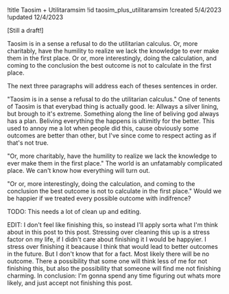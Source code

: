 !title Taosim + Utilitaramsim
!id taosim_plus_utilitaramsim
!created 5/4/2023
!updated 12/4/2023

[Still a draft!]

Taosim is in a sense a refusal to do the utilitarian calculus. Or, more charitably, have the humility to realize we lack the knowledge to ever make them in the first place.  Or or, more interestingly, doing the calculation, and coming to the conclusion the best outcome is not to calculate in the first place.

The next three paragraphs will address each of theses sentences in order.

"Taosim is in a sense a refusal to do the utilitarian calculus." One of tenents of Taosim is that everybad thing is actually good. Ie: Allways a silver lining, but brough to it's extreme. Something along the line of beliving god always has a plan. Beliving everything the happens is ultimitly for the better. This used to annoy me a lot when people did this, cause obviously some outcomes are better than other, but I've since come to respect acting as if that's not true.

"Or, more charitably, have the humility to realize we lack the knowledge to ever make them in the first place." The world is an unfatamably complicated place. We can't know how everything will turn out.

"Or or, more interestingly, doing the calculation, and coming to the conclusion the best outcome is not to calculate in the first place." Would we be happier if we treated every possible outcome with indifrence?

TODO: This needs a lot of clean up and editing.

EDIT: I don't feel like finishing this, so instead I'll apply sorta what I'm think about in this post to this post. Stressing over cleaning this up is a stress factor on my life, if I didn't care about finishing it I would be happyier. I stress over finishing it beacause I think that would lead to better outcomes in the future. But I don't know that for a fact. Most likely there will be no outcome. There a possibility that some one will think less of me for not finishing this, but also the possibility that someone will find me not finishing charming. In conclusion: I'm gonna spend any time figuring out whats more likely, and just accept not finishing this post.
